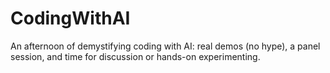 # CodingWithAI
An afternoon of demystifying coding with AI: real demos (no hype), a panel session, and time for discussion or hands-on experimenting.
